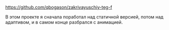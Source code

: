 https://github.com/qbogason/zakrivayuschiy-teg-f

В этом проекте я сначала поработал над статичной версией, потом над адаптивом, и в самом конце разбрался с анимацией.